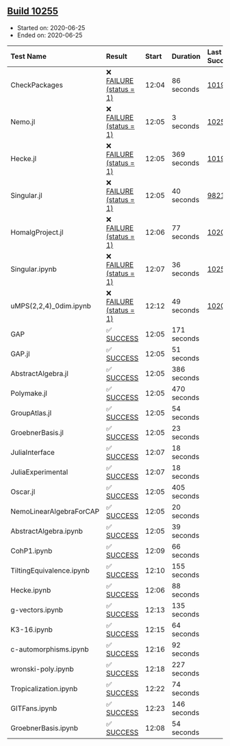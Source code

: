 ## [Build 10255](https://oscarci.mathematik.uni-kl.de/job/oscar/10255/)

* Started on: 2020-06-25
* Ended on: 2020-06-25

| Test Name    | Result | Start | Duration | Last Success | First Failure |
|:-------------|:-------|:------|:---------|:-------------|:--------------|
| CheckPackages | ❌ [FAILURE (status = 1)](https://oscarci.mathematik.uni-kl.de/job/oscar/10255/artifact/logs/build-10255/CheckPackages.log) | 12:04 | 86 seconds | [10197](https://oscarci.mathematik.uni-kl.de/job/oscar/10197/) | [10198](https://oscarci.mathematik.uni-kl.de/job/oscar/10198/) |
| Nemo.jl | ❌ [FAILURE (status = 1)](https://oscarci.mathematik.uni-kl.de/job/oscar/10255/artifact/logs/build-10255/Nemo.jl.log) | 12:05 | 3 seconds | [10252](https://oscarci.mathematik.uni-kl.de/job/oscar/10252/) | [10253](https://oscarci.mathematik.uni-kl.de/job/oscar/10253/) |
| Hecke.jl | ❌ [FAILURE (status = 1)](https://oscarci.mathematik.uni-kl.de/job/oscar/10255/artifact/logs/build-10255/Hecke.jl.log) | 12:05 | 369 seconds | [10197](https://oscarci.mathematik.uni-kl.de/job/oscar/10197/) | [10198](https://oscarci.mathematik.uni-kl.de/job/oscar/10198/) |
| Singular.jl | ❌ [FAILURE (status = 1)](https://oscarci.mathematik.uni-kl.de/job/oscar/10255/artifact/logs/build-10255/Singular.jl.log) | 12:05 | 40 seconds | [9821](https://oscarci.mathematik.uni-kl.de/job/oscar/9821/) | [9822](https://oscarci.mathematik.uni-kl.de/job/oscar/9822/) |
| HomalgProject.jl | ❌ [FAILURE (status = 1)](https://oscarci.mathematik.uni-kl.de/job/oscar/10255/artifact/logs/build-10255/HomalgProject.jl.log) | 12:06 | 77 seconds | [10209](https://oscarci.mathematik.uni-kl.de/job/oscar/10209/) | [10210](https://oscarci.mathematik.uni-kl.de/job/oscar/10210/) |
| Singular.ipynb | ❌ [FAILURE (status = 1)](https://oscarci.mathematik.uni-kl.de/job/oscar/10255/artifact/logs/build-10255/Singular.ipynb.log) | 12:07 | 36 seconds | [10252](https://oscarci.mathematik.uni-kl.de/job/oscar/10252/) | [10253](https://oscarci.mathematik.uni-kl.de/job/oscar/10253/) |
| uMPS(2,2,4)_0dim.ipynb | ❌ [FAILURE (status = 1)](https://oscarci.mathematik.uni-kl.de/job/oscar/10255/artifact/logs/build-10255/uMPS-2-2-4-_0dim.ipynb.log) | 12:12 | 49 seconds | [10209](https://oscarci.mathematik.uni-kl.de/job/oscar/10209/) | [10210](https://oscarci.mathematik.uni-kl.de/job/oscar/10210/) |
| GAP | ✅ [SUCCESS](https://oscarci.mathematik.uni-kl.de/job/oscar/10255/artifact/logs/build-10255/GAP.log) | 12:05 | 171 seconds |  |  |
| GAP.jl | ✅ [SUCCESS](https://oscarci.mathematik.uni-kl.de/job/oscar/10255/artifact/logs/build-10255/GAP.jl.log) | 12:05 | 51 seconds |  |  |
| AbstractAlgebra.jl | ✅ [SUCCESS](https://oscarci.mathematik.uni-kl.de/job/oscar/10255/artifact/logs/build-10255/AbstractAlgebra.jl.log) | 12:05 | 386 seconds |  |  |
| Polymake.jl | ✅ [SUCCESS](https://oscarci.mathematik.uni-kl.de/job/oscar/10255/artifact/logs/build-10255/Polymake.jl.log) | 12:05 | 470 seconds |  |  |
| GroupAtlas.jl | ✅ [SUCCESS](https://oscarci.mathematik.uni-kl.de/job/oscar/10255/artifact/logs/build-10255/GroupAtlas.jl.log) | 12:05 | 54 seconds |  |  |
| GroebnerBasis.jl | ✅ [SUCCESS](https://oscarci.mathematik.uni-kl.de/job/oscar/10255/artifact/logs/build-10255/GroebnerBasis.jl.log) | 12:05 | 23 seconds |  |  |
| JuliaInterface | ✅ [SUCCESS](https://oscarci.mathematik.uni-kl.de/job/oscar/10255/artifact/logs/build-10255/JuliaInterface.log) | 12:07 | 18 seconds |  |  |
| JuliaExperimental | ✅ [SUCCESS](https://oscarci.mathematik.uni-kl.de/job/oscar/10255/artifact/logs/build-10255/JuliaExperimental.log) | 12:07 | 18 seconds |  |  |
| Oscar.jl | ✅ [SUCCESS](https://oscarci.mathematik.uni-kl.de/job/oscar/10255/artifact/logs/build-10255/Oscar.jl.log) | 12:05 | 405 seconds |  |  |
| NemoLinearAlgebraForCAP | ✅ [SUCCESS](https://oscarci.mathematik.uni-kl.de/job/oscar/10255/artifact/logs/build-10255/NemoLinearAlgebraForCAP.log) | 12:05 | 20 seconds |  |  |
| AbstractAlgebra.ipynb | ✅ [SUCCESS](https://oscarci.mathematik.uni-kl.de/job/oscar/10255/artifact/logs/build-10255/AbstractAlgebra.ipynb.log) | 12:05 | 39 seconds |  |  |
| CohP1.ipynb | ✅ [SUCCESS](https://oscarci.mathematik.uni-kl.de/job/oscar/10255/artifact/logs/build-10255/CohP1.ipynb.log) | 12:09 | 66 seconds |  |  |
| TiltingEquivalence.ipynb | ✅ [SUCCESS](https://oscarci.mathematik.uni-kl.de/job/oscar/10255/artifact/logs/build-10255/TiltingEquivalence.ipynb.log) | 12:10 | 155 seconds |  |  |
| Hecke.ipynb | ✅ [SUCCESS](https://oscarci.mathematik.uni-kl.de/job/oscar/10255/artifact/logs/build-10255/Hecke.ipynb.log) | 12:06 | 88 seconds |  |  |
| g-vectors.ipynb | ✅ [SUCCESS](https://oscarci.mathematik.uni-kl.de/job/oscar/10255/artifact/logs/build-10255/g-vectors.ipynb.log) | 12:13 | 135 seconds |  |  |
| K3-16.ipynb | ✅ [SUCCESS](https://oscarci.mathematik.uni-kl.de/job/oscar/10255/artifact/logs/build-10255/K3-16.ipynb.log) | 12:15 | 64 seconds |  |  |
| c-automorphisms.ipynb | ✅ [SUCCESS](https://oscarci.mathematik.uni-kl.de/job/oscar/10255/artifact/logs/build-10255/c-automorphisms.ipynb.log) | 12:16 | 92 seconds |  |  |
| wronski-poly.ipynb | ✅ [SUCCESS](https://oscarci.mathematik.uni-kl.de/job/oscar/10255/artifact/logs/build-10255/wronski-poly.ipynb.log) | 12:18 | 227 seconds |  |  |
| Tropicalization.ipynb | ✅ [SUCCESS](https://oscarci.mathematik.uni-kl.de/job/oscar/10255/artifact/logs/build-10255/Tropicalization.ipynb.log) | 12:22 | 74 seconds |  |  |
| GITFans.ipynb | ✅ [SUCCESS](https://oscarci.mathematik.uni-kl.de/job/oscar/10255/artifact/logs/build-10255/GITFans.ipynb.log) | 12:23 | 146 seconds |  |  |
| GroebnerBasis.ipynb | ✅ [SUCCESS](https://oscarci.mathematik.uni-kl.de/job/oscar/10255/artifact/logs/build-10255/GroebnerBasis.ipynb.log) | 12:08 | 54 seconds |  |  |
